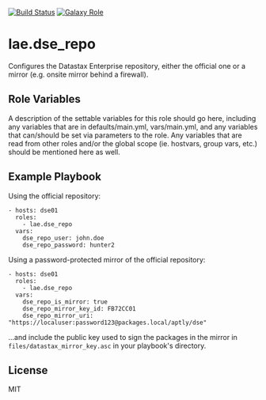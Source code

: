 [![Build Status](https://travis-ci.org/lae/ansible-role-dse_repo.svg?branch=master)](https://travis-ci.org/lae/ansible-role-dse_repo)
[![Galaxy Role](https://img.shields.io/badge/ansible--galaxy-dse_repo-blue.svg)](https://galaxy.ansible.com/lae/dse_repo/)

lae.dse_repo
=========

Configures the Datastax Enterprise repository, either the official one or a
mirror (e.g. onsite mirror behind a firewall).

Role Variables
--------------

A description of the settable variables for this role should go here, including any variables that are in defaults/main.yml, vars/main.yml, and any variables that can/should be set via parameters to the role. Any variables that are read from other roles and/or the global scope (ie. hostvars, group vars, etc.) should be mentioned here as well.

Example Playbook
----------------

Using the official repository:

    - hosts: dse01
      roles:
        - lae.dse_repo
      vars:
        dse_repo_user: john.doe
        dse_repo_password: hunter2

Using a password-protected mirror of the official repository:

    - hosts: dse01
      roles:
        - lae.dse_repo
      vars:
        dse_repo_is_mirror: true
        dse_repo_mirror_key_id: FB72CC01
        dse_repo_mirror_uri: "https://localuser:password123@packages.local/aptly/dse"

...and include the public key used to sign the packages in the mirror in
`files/datastax_mirror_key.asc` in your playbook's directory.

License
-------

MIT
